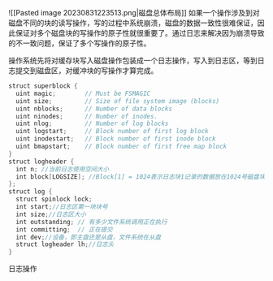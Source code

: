 
![[Pasted image 20230831223513.png|磁盘总体布局]]
如果一个操作涉及到对磁盘不同的块的读写操作，写的过程中系统崩溃，磁盘的数据一致性很难保证，因此保证对多个磁盘块的写操作的原子性就很重要了。通过日志来解决因为崩溃导致的不一致问题，保证了多个写操作的原子性。

操作系统先将对缓存块写入磁盘操作包装成一个日志操作，写入到日志区，等到日志提交到磁盘区，对缓冲块的写操作才算完成。
```c
struct superblock {
  uint magic;        // Must be FSMAGIC  
  uint size;         // Size of file system image (blocks)  
  uint nblocks;      // Number of data blocks  
  uint ninodes;      // Number of inodes.  
  uint nlog;         // Number of log blocks  
  uint logstart;     // Block number of first log block  
  uint inodestart;   // Block number of first inode block  
  uint bmapstart;    // Block number of first free map block  
}
struct logheader {
  int n; //当前日志使用空间大小
  int block[LOGSIZE]; //Block[1] = 1024表示日志块1记录的数据放在1024号磁盘块
};
struct log {
  struct spinlock lock;
  int start;//日志区第一块块号
  int size;//日志区大小
  int outstanding; // 有多少文件系统调用正在执行  
  int committing;  // 正在提交
  int dev;//设备，即主盘还是从盘，文件系统在从盘
  struct logheader lh;//日志头
}
```
日志操作

